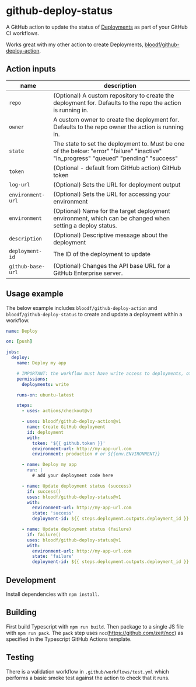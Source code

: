 # github-deploy-status

A GitHub action to update the status of [Deployments](https://developer.github.com/v3/repos/deployments/) as part of your GitHub CI workflows.

Works great with my other action to create Deployments, [bloodf/github-deploy-action](https://github.com/bloodf/github-deploy-action).

## Action inputs

| name              | description                                                                                                                           |
| ----------------- | ------------------------------------------------------------------------------------------------------------------------------------- |
| `repo`            | (Optional) A custom repository to create the deployment for. Defaults to the repo the action is running in.                           |
| `owner`           | A custom owner to create the deployment for. Defaults to the repo owner the action is running in.                                     |
| `state`           | The state to set the deployment to. Must be one of the below: "error" "failure" "inactive" "in_progress" "queued" "pending" "success" |
| `token`           | (Optional - default from GitHub action) GitHub token                                                                                                                          |
| `log-url`         | (Optional) Sets the URL for deployment output                                                                                         |
| `environment-url` | (Optional) Sets the URL for accessing your environment                                                                                |
| `environment`     | (Optional) Name for the target deployment environment, which can be changed when setting a deploy status.                             |
| `description`     | (Optional) Descriptive message about the deployment                                                                                   |
| `deployment-id`   | The ID of the deployment to update                                                                                                    |
| `github-base-url` | (Optional) Changes the API base URL for a GitHub Enterprise server.                                                                   |

## Usage example

The below example includes `bloodf/github-deploy-action` and `bloodf/github-deploy-status` to create and update a deployment within a workflow.

```yaml
name: Deploy

on: [push]

jobs:
  deploy:
    name: Deploy my app

    # IMPORTANT: the workflow must have write access to deployments, otherwise the action will fail.
    permissions:
      deployments: write

    runs-on: ubuntu-latest

    steps:
      - uses: actions/checkout@v3

      - uses: bloodf/github-deploy-action@v1
        name: Create GitHub deployment
        id: deployment
        with:
          token: '${{ github.token }}'
          environment-url: http://my-app-url.com
          environment: production # or ${{env.ENVIRONMENT}}

      - name: Deploy my app
        run: |
          # add your deployment code here

      - name: Update deployment status (success)
        if: success()
        uses: bloodf/github-deploy-status@v1
        with:
          environment-url: http://my-app-url.com
          state: 'success'
          deployment-id: ${{ steps.deployment.outputs.deployment_id }}

      - name: Update deployment status (failure)
        if: failure()
        uses: bloodf/github-deploy-status@v1
        with:
          environment-url: http://my-app-url.com
          state: 'failure'
          deployment-id: ${{ steps.deployment.outputs.deployment_id }}
```

## Development

Install dependencies with `npm install`.

## Building

First build Typescript with `npm run build`. Then package to a single JS file with `npm run pack`. The `pack` step uses `ncc`(https://github.com/zeit/ncc) as specified in the Typescript GitHub Actions template.

## Testing

There is a validation workflow in `.github/workflows/test.yml` which performs a basic smoke test against the action to check that it runs.
